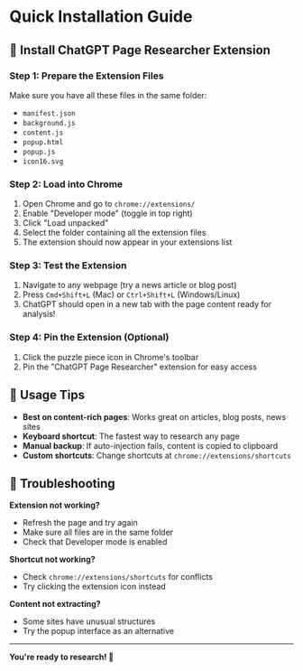 # Quick Installation Guide

## 🚀 Install ChatGPT Page Researcher Extension

### Step 1: Prepare the Extension Files
Make sure you have all these files in the same folder:
- `manifest.json`
- `background.js`
- `content.js`
- `popup.html`
- `popup.js`
- `icon16.svg`

### Step 2: Load into Chrome
1. Open Chrome and go to `chrome://extensions/`
2. Enable "Developer mode" (toggle in top right)
3. Click "Load unpacked"
4. Select the folder containing all the extension files
5. The extension should now appear in your extensions list

### Step 3: Test the Extension
1. Navigate to any webpage (try a news article or blog post)
2. Press `Cmd+Shift+L` (Mac) or `Ctrl+Shift+L` (Windows/Linux)
3. ChatGPT should open in a new tab with the page content ready for analysis!

### Step 4: Pin the Extension (Optional)
1. Click the puzzle piece icon in Chrome's toolbar
2. Pin the "ChatGPT Page Researcher" extension for easy access

## 🎯 Usage Tips

- **Best on content-rich pages**: Works great on articles, blog posts, news sites
- **Keyboard shortcut**: The fastest way to research any page
- **Manual backup**: If auto-injection fails, content is copied to clipboard
- **Custom shortcuts**: Change shortcuts at `chrome://extensions/shortcuts`

## 🔧 Troubleshooting

**Extension not working?**
- Refresh the page and try again
- Make sure all files are in the same folder
- Check that Developer mode is enabled

**Shortcut not working?**
- Check `chrome://extensions/shortcuts` for conflicts
- Try clicking the extension icon instead

**Content not extracting?**
- Some sites have unusual structures
- Try the popup interface as an alternative

---

**You're ready to research! 🎉** 